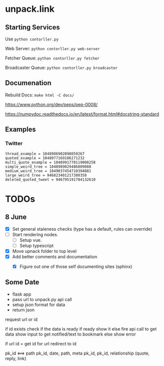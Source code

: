 # unpack.link

## Starting Services

Use `python contorller.py`

Web Server: `python contorller.py web-server`

Fetcher Queue: `python contorller.py fetcher`

Broadcaster Queue: `python contorller.py broadcaster`

## Documenation

Rebuild Docs: `make html -C docs/`

https://www.python.org/dev/peps/pep-0008/

https://numpydoc.readthedocs.io/en/latest/format.html#docstring-standard

## Examples
### Twitter
```
thread_example = 1048986902098059267
quoted_example = 1048977169186271232
multi_quote_example = 1048991778119008258
simple_weird_tree = 1048989029486809088
medium_weird_tree = 1049037454710394881
large_weird_tree = 946823401217380358
deleted_quoted_tweet = 946795191784132610
```

# TODOs

## 8 June
- [x] Set general staleness checks (type has a default, rules can override)
- [ ] Start rendering nodes.
    - [ ] Setup vue.
    - [ ] Setup typescript
- [x] Move upnack folder to top level
- [x] Add better comments and documentation
    - [x] Figure out one of those self documenting sites (sphinx)


## Some Date
- flask app
- pass url to unpack.py api call
- setup json format for data
- return json


request url or id

if id exists
    check if the data is ready
    if ready
        show it
    else
        fire api call to get data
        show input to get notified/text to bookmark
else
    show error

if url
    id = get id for url
    redirect to id

pk_id <==> path
pk_id, date, path, meta
pk_id, pk_id, relationship (quote, reply, link)


